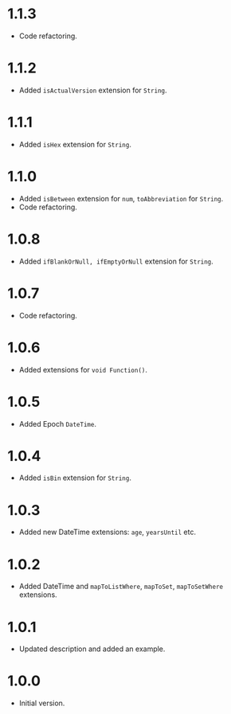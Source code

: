 # 1.1.3

- Code refactoring.

# 1.1.2

- Added `isActualVersion` extension for `String`.

# 1.1.1

- Added `isHex` extension for `String`.

# 1.1.0

- Added `isBetween` extension for `num`, `toAbbreviation` for `String`.
- Code refactoring.

# 1.0.8

- Added `ifBlankOrNull, ifEmptyOrNull` extension for `String`.

# 1.0.7

- Code refactoring.

# 1.0.6

- Added extensions for `void Function()`.

# 1.0.5

- Added Epoch `DateTime`.

# 1.0.4

- Added `isBin` extension for `String`.

# 1.0.3

- Added new DateTime extensions: `age`, `yearsUntil` etc.

# 1.0.2

- Added DateTime and `mapToListWhere`, `mapToSet`, `mapToSetWhere` extensions.

# 1.0.1

- Updated description and added an example.

# 1.0.0

- Initial version.
